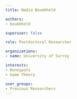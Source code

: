 ```yaml
---
title: Nadia Boumkheld

authors:
- boumkheld

superuser: false

role: Postdoctoral Researcher

organizations:
- name: University of Surrey

interests:
- Honeypots
- Game Theory

user_groups:
- Previous Researchers
---
```

